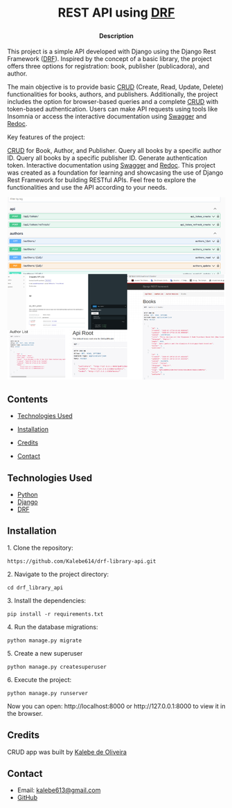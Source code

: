 # <p align="center">REST API using [DRF]</p>

[DRF]: https://www.django-rest-framework.org/

[django]: https://docs.djangoproject.com/en/4.2/

[python]: https://docs.python.org/3/

[CRUD]: https://www.codecademy.com/article/what-is-crud

[swagger]:https://swagger.io/

[redoc]: https://swagger.io/blog/api-development/redoc-openapi-powered-documentation/

[my_github]: https://github.com/Kalebe614

#### <p align="center">Description
This project is a simple API developed with Django using the Django Rest Framework ([DRF]). Inspired by the concept of a basic library, the project offers three options for registration: book, publisher (publicadora), and author.

The main objective is to provide basic [CRUD] (Create, Read, Update, Delete) functionalities for books, authors, and publishers. Additionally, the project includes the option for browser-based queries and a complete [CRUD] with token-based authentication. Users can make API requests using tools like Insomnia or access the interactive documentation using [Swagger] and [Redoc].

Key features of the project:

[CRUD] for Book, Author, and Publisher.
Query all books by a specific author ID.
Query all books by a specific publisher ID.
Generate authentication token.
Interactive documentation using [Swagger] and [Redoc].
This project was created as a foundation for learning and showcasing the use of Django Rest Framework for building RESTful APIs. Feel free to explore the functionalities and use the API according to your needs.</p>


![Img_Project](imgsAPI.png)



## Contents

- [Technologies Used](#technologies-used)

- [Installation](#installation)

- [Credits](#credits)

- [Contact](#contact)

## Technologies Used

- [Python][python]
- [Django][django]
- [DRF][DRF]

## Installation

<p>1. Clone the repository:

```
https://github.com/Kalebe614/drf-library-api.git
```

</p>

<p>
2. Navigate to the project directory:

```
cd drf_library_api
```
</p> 
 
<p>
3. Install the dependencies:

```
pip install -r requirements.txt
```
</p>
<p>
4. Run the database migrations:

```
python manage.py migrate
```
</p>
<p>
5. Create a new superuser

```
python manage.py createsuperuser
```
</p>
<p>
6. Execute the project:

```
python manage.py runserver
```
</p>
<p>
Now you can open: http://localhost:8000 or http://127.0.0.1:8000 to view it in the browser.
</p>

## Credits
CRUD app was built by [Kalebe de Oliveira][my_github]

## Contact
- Email: <a ref="mailto:kalebe613@gmail.com">kalebe613@gmail.com</a>
- [GitHub](https://github.com/Kalebe614)

